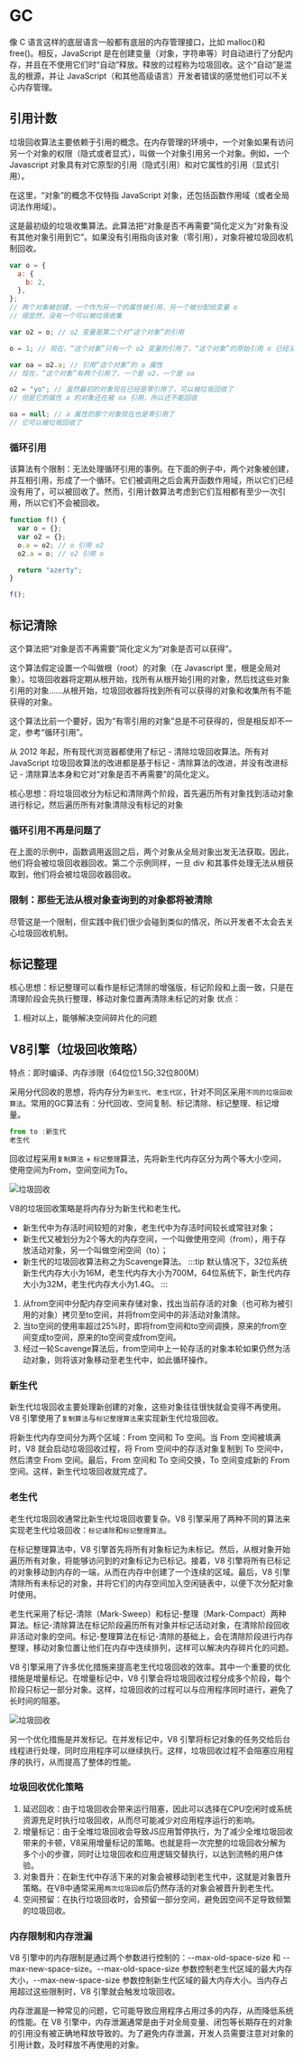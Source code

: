 # GC
像 C 语言这样的底层语言一般都有底层的内存管理接口，比如 malloc()和free()。相反，JavaScript 是在创建变量（对象，字符串等）时自动进行了分配内存，并且在不使用它们时“自动”释放。释放的过程称为垃圾回收。这个“自动”是混乱的根源，并让 JavaScript（和其他高级语言）开发者错误的感觉他们可以不关心内存管理。

## 引用计数
垃圾回收算法主要依赖于引用的概念。在内存管理的环境中，一个对象如果有访问另一个对象的权限（隐式或者显式），叫做一个对象引用另一个对象。例如，一个 Javascript 对象具有对它原型的引用（隐式引用）和对它属性的引用（显式引用）。

在这里，“对象”的概念不仅特指 JavaScript 对象，还包括函数作用域（或者全局词法作用域）。

这是最初级的垃圾收集算法。此算法把“对象是否不再需要”简化定义为“对象有没有其他对象引用到它”。如果没有引用指向该对象（零引用），对象将被垃圾回收机制回收。

```js
var o = {
  a: {
    b: 2,
  },
};
// 两个对象被创建，一个作为另一个的属性被引用，另一个被分配给变量 o
// 很显然，没有一个可以被垃圾收集

var o2 = o; // o2 变量是第二个对“这个对象”的引用

o = 1; // 现在，“这个对象”只有一个 o2 变量的引用了，“这个对象”的原始引用 o 已经没有

var oa = o2.a; // 引用“这个对象”的 a 属性
// 现在，“这个对象”有两个引用了，一个是 o2，一个是 oa

o2 = "yo"; // 虽然最初的对象现在已经是零引用了，可以被垃圾回收了
// 但是它的属性 a 的对象还在被 oa 引用，所以还不能回收

oa = null; // a 属性的那个对象现在也是零引用了
// 它可以被垃圾回收了
```
### 循环引用
该算法有个限制：无法处理循环引用的事例。在下面的例子中，两个对象被创建，并互相引用，形成了一个循环。它们被调用之后会离开函数作用域，所以它们已经没有用了，可以被回收了。然而，引用计数算法考虑到它们互相都有至少一次引用，所以它们不会被回收。

```js
function f() {
  var o = {};
  var o2 = {};
  o.a = o2; // o 引用 o2
  o2.a = o; // o2 引用 o

  return "azerty";
}

f();

```
## 标记清除
这个算法把“对象是否不再需要”简化定义为“对象是否可以获得”。

这个算法假定设置一个叫做根（root）的对象（在 Javascript 里，根是全局对象）。垃圾回收器将定期从根开始，找所有从根开始引用的对象，然后找这些对象引用的对象……从根开始，垃圾回收器将找到所有可以获得的对象和收集所有不能获得的对象。

这个算法比前一个要好，因为“有零引用的对象”总是不可获得的，但是相反却不一定，参考“循环引用”。

从 2012 年起，所有现代浏览器都使用了标记 - 清除垃圾回收算法。所有对 JavaScript 垃圾回收算法的改进都是基于标记 - 清除算法的改进，并没有改进标记 - 清除算法本身和它对“对象是否不再需要”的简化定义。

核心思想：将垃圾回收分为标记和清除两个阶段，首先遍历所有对象找到活动对象进行标记，然后遍历所有对象清除没有标记的对象

### 循环引用不再是问题了
在上面的示例中，函数调用返回之后，两个对象从全局对象出发无法获取。因此，他们将会被垃圾回收器回收。第二个示例同样，一旦 div 和其事件处理无法从根获取到，他们将会被垃圾回收器回收。

### 限制：那些无法从根对象查询到的对象都将被清除
尽管这是一个限制，但实践中我们很少会碰到类似的情况，所以开发者不太会去关心垃圾回收机制。

## 标记整理
核心思想：标记整理可以看作是标记清除的增强版，标记阶段和上面一致，只是在清理阶段会先执行整理，移动对象位置再清除未标记的对象 优点：
1. 相对以上，能够解决空间碎片化的问题

## V8引擎（垃圾回收策略）
特点：即时编译、内存涉限（64位位1.5G;32位800M）

采用分代回收的思想，将内存分为`新生代`、`老生代区`，针对不同区采用`不同的垃圾回收算法`。常用的GC算法有：分代回收、空间复制、标记清除、标记整理、标记增量。

```js
from to :新生代
老生代
```

回收过程采用`复制算法` + `标记整理`算法，先将新生代内存区分为两个等大小空间，使用空间为From，空间空间为To。

![垃圾回收](https://z1.ax1x.com/2023/10/10/pPzk0Pg.png)

V8的垃圾回收策略是将内存分为新生代和老生代。
- 新生代中为存活时间较短的对象，老生代中为存活时间较长或常驻对象；
- 新生代又被划分为2个等大的内存空间，一个叫做使用空间（from），用于存放活动对象，另一个叫做空闲空间（to）；
- 新生代的垃圾回收算法称之为Scavenge算法。
:::tip
默认情况下，32位系统新生代内存大小为16M，老生代内存大小为700M，64位系统下，新生代内存大小为32M，老生代内存大小为1.4G。
:::
1. 从from空间中分配内存空间来存储对象，找出当前存活的对象（也可称为被引用的对象）拷贝至to空间，并将from空间中的非活动对象清除。
2. 当to空间的使用率超过25%时，即将from空间和to空间调换，原来的from空间变成to空间，原来的to空间变成from空间。
3. 经过一轮Scavenge算法后，from空间中上一轮存活的对象本轮如果仍然为活动对象，则将该对象移动至老生代中，如此循环操作。

### 新生代
新生代垃圾回收主要处理新创建的对象，这些对象往往很快就会变得不再使用。V8 引擎使用了`复制算法`与`标记整理算法`来实现新生代垃圾回收。

将新生代内存空间分为两个区域：From 空间和 To 空间。当 From 空间被填满时，V8 就会启动垃圾回收过程，将 From 空间中的存活对象复制到 To 空间中，然后清空 From 空间。最后，From 空间和 To 空间交换，To 空间变成新的 From 空间。这样，新生代垃圾回收就完成了。
### 老生代
老生代垃圾回收通常比新生代垃圾回收要复杂。V8 引擎采用了两种不同的算法来实现老生代垃圾回收：`标记请除`和`标记整理算法`。

在标记整理算法中，V8 引擎首先将所有对象标记为未标记。然后，从根对象开始遍历所有对象，将能够访问到的对象标记为已标记。接着，V8 引擎将所有已标记的对象移动到内存的一端，从而在内存中创建了一个连续的区域。最后，V8 引擎清除所有未标记的对象，并将它们的内存空间加入空闲链表中，以便下次分配对象时使用。

老生代采用了标记-清除（Mark-Sweep）和标记-整理（Mark-Compact）两种算法。标记-清除算法在标记阶段遍历所有对象并标记活动对象，在清除阶段回收非活动对象的空间。标记-整理算法在标记-清除的基础上，会在清除阶段进行内存整理，移动对象位置让他们在内存中连续排列，这样可以解决内存碎片化的问题。

V8 引擎采用了许多优化措施来提高老生代垃圾回收的效率。其中一个重要的优化措施是增量标记。在增量标记中，V8 引擎会将垃圾回收过程分成多个阶段，每个阶段只标记一部分对象。这样，垃圾回收的过程可以与应用程序同时进行，避免了长时间的阻塞。

![垃圾回收](https://z1.ax1x.com/2023/10/10/pPzkqZ6.png)

另一个优化措施是并发标记。在并发标记中，V8 引擎将标记对象的任务交给后台线程进行处理，同时应用程序可以继续执行。这样，垃圾回收过程不会阻塞应用程序的执行，从而提高了整体的性能。

### 垃圾回收优化策略
1. 延迟回收：由于垃圾回收会带来运行阻塞，因此可以选择在CPU空闲时或系统资源充足时执行垃圾回收，从而尽可能减少对应用程序运行的影响。
2. 增量标记：由于全堆垃圾回收会导致JS应用暂停执行，为了减少全堆垃圾回收带来的卡顿，V8采用增量标记的策略。也就是将一次完整的垃圾回收分解为多个小的步骤，同时让垃圾回收和应用逻辑交替执行，以达到流畅的用户体验。
3. 对象晋升：在新生代中存活下来的对象会被移动到老生代中，这就是对象晋升策略。在V8中通常采用`两次垃圾回收`后仍然存活的对象会被晋升到老生代。
4. 空间预留：在执行垃圾回收时，会预留一部分空间，避免因空间不足导致频繁的垃圾回收。

### 内存限制和内存泄漏
V8 引擎中的内存限制是通过两个参数进行控制的：--max-old-space-size 和 --max-new-space-size。--max-old-space-size 参数控制老生代区域的最大内存大小，--max-new-space-size 参数控制新生代区域的最大内存大小。当内存占用超过这些限制时，V8 引擎就会触发垃圾回收。

内存泄漏是一种常见的问题，它可能导致应用程序占用过多的内存，从而降低系统的性能。在 V8 引擎中，内存泄漏通常是由于对全局变量、闭包等长期存在的对象的引用没有被正确地释放导致的。为了避免内存泄漏，开发人员需要注意对对象的引用计数，及时释放不再使用的对象。